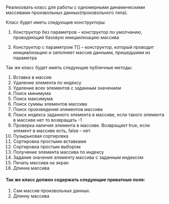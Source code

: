 Реализовать класс для работы с одномерными динамическими 
массивами произвольных данных(произвольного типа). 

Класс будет иметь следующие конструкторы:
1. Конструктор без параметров – конструктор по умолчанию, 
   проводяющий базовую иницаилизацию массива

3. Конструктор с параметром T[] – конструктор, 
   который проводит инициализацию и заполняет массив данными, 
   пришедшими из параметра
   
Так же класс будет иметь следующие публичные методы:
1. Вставка в массив
2. Удаление элемента по индексу
3. Удаление всех элементов с заданным значением
4. Поиск минимума
5. Поиск максимума
6. Поиск суммы элементов массива
7. Поиск произведения элементов массива
8. Поиск индекса заданного элемента в массиве,
    если такого элемента в массиве нет то возвращать -1
9. Проверка наличия элемента в массиве.
    Возвращает true, если элемент в массиве есть, false – нет.
10. Пузырьковая сортировка
11. Сортировка простыми вставками
12. Сортировка простым выбором
13. Получение элемента массива по индексу
14. Задание значения элементу массива с заданным индексом
15. Печать массива на экран
16. Длинна массива
    
#### Так же класс должен содержать следующие приватные поля:
1. Сам массив произвольных данных.
2. Длинну массива
